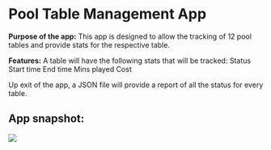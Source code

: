 # Pool Table Management App

**Purpose of the app:**
This app is designed to allow the tracking of 12 pool tables and provide stats for the respective table. 

**Features:**
A table will have the following stats that will be tracked:
Status
Start time
End time
Mins played
Cost

Up exit of the app, a JSON file will provide a report of all the status for every table.

## App snapshot: 
![](screenshot_6.gif)
